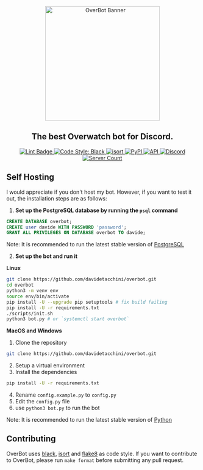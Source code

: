 <p align="center">
  <img src="https://cdn.discordapp.com/attachments/646617232931160084/705411294596956293/overbot-banner_copy.png" alt="OverBot Banner" width="300"/>
</p>
<h2 align="center">The best Overwatch bot for Discord.</h2>

<p align="center">
  <a href="https://github.com/davidetacchini/overbot/actions" traget="_blank">
    <img src="https://github.com/davidetacchini/overbot/workflows/Lint/badge.svg" alt="Lint Badge">
  </a>
  <a href="https://github.com/psf/black" traget="_blank">
    <img alt="Code Style: Black" src="https://img.shields.io/badge/code%20style-black-000000.svg">
  </a>
  <a href="https://pycqa.github.io/isort/" target="_blank">
    <img src="https://img.shields.io/badge/%20imports-isort-%231674b1?style=flat&labelColor=ef8336" alt="isort" />
  </a>
  <a href="https://pypi.org/project/discord.py/" traget="_blank">
    <img alt="PyPI" src="https://img.shields.io/pypi/v/discord.py?label=discord.py">
  </a>
  <a href="https://ow-api.com/docs/" traget="_blank">
    <img alt="API" src="https://img.shields.io/badge/API-ow--api-orange">
  </a>
  <a href="https://discordapp.com/invite/8g3jnxv" traget="_blank">
  <img alt="Discord" src="https://img.shields.io/discord/550685823784321035"> 
  </a>
  <a href="https://top.gg/bot/547546531666984961" traget="_blank">
    <img src="https://top.gg/api/widget/servers/547546531666984961.svg?noavatar=true" alt="Server Count" />
  </a>
</p>

Self Hosting
------
I would appreciate if you don't host my bot.
However, if you want to test it out, the installation steps are as follows:

1. **Set up the PostgreSQL database by running the `psql` command**
```sql
CREATE DATABASE overbot;
CREATE user davide WITH PASSWORD 'password';
GRANT ALL PRIVILEGES ON DATABASE overbot TO davide;
```
Note: It is recommended to run the latest stable version of [PostgreSQL](https://www.postgresql.org/docs/release/)

2. **Set up the bot and run it**

**Linux**
```bash
git clone https://github.com/davidetacchini/overbot.git
cd overbot
python3 -m venv env
source env/bin/activate
pip install -U --upgrade pip setuptools # fix build failing
pip install -U -r requirements.txt
./scripts/init.sh
python3 bot.py # or `systemctl start overbot`
```

**MacOS and Windows**
1. Clone the repository
```bash
git clone https://github.com/davidetacchini/overbot.git
```
2. Setup a virtual environment
3. Install the dependencies
```bash
pip install -U -r requirements.txt
```
4. Rename `config.example.py` to `config.py`
5. Edit the `config.py` file
6. use `python3 bot.py` to run the bot

Note: It is recommended to run the latest stable version of [Python](https://www.python.org/doc/versions/)

Contributing
------
OverBot uses [black](https://pypi.org/project/black/), [isort](https://pypi.org/project/isort/) and [flake8](https://pypi.org/project/flake8/) as code style.
If you want to contribute to OverBot, please run `make format` before submitting any pull request.

